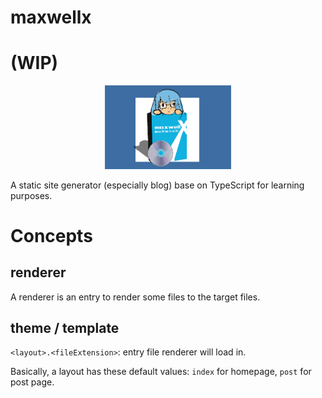 # maxwellx
# (WIP)
<p align="center">
<img src="./maxwell.png" style="width:40%; height:40%">
</p>

A static site generator (especially blog) base on TypeScript for learning purposes.


# Concepts
## renderer
A renderer is an entry to render some files to the target files.

## theme / template
`<layout>.<fileExtension>`: entry file renderer will load in.

Basically, a layout has these default values: `index` for homepage, `post` for post page.
